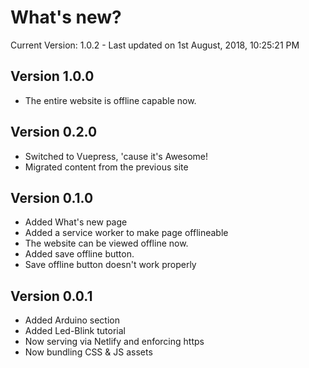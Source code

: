 # What's new?

Current Version: 1.0.2 - Last updated on 1st August, 2018, 10:25:21 PM

Version 1.0.0
-------------

* The entire website is offline capable now.

Version 0.2.0
-------------

* Switched to Vuepress, 'cause it's Awesome!
* Migrated content from the previous site

Version 0.1.0
-------------

  * Added What's new page
  * Added a service worker to make page offlineable
  * The website can be viewed offline now.
  * Added save offline button.
  * Save offline button doesn't work properly

Version 0.0.1
-------------

  * Added Arduino section
  * Added Led-Blink tutorial
  * Now serving via Netlify and enforcing https
  * Now bundling CSS & JS assets